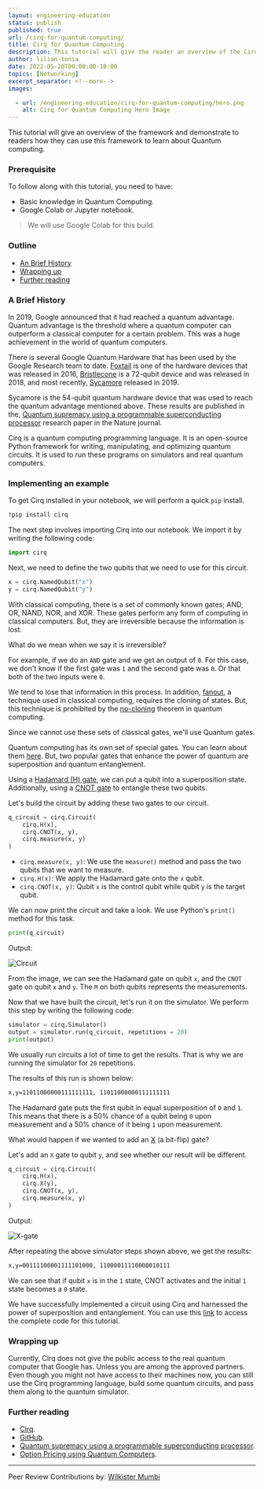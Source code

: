```yaml
---
layout: engineering-education
status: publish
published: true
url: /cirq-for-quantum-computing/
title: Cirq for Quantum Computing
description: This tutorial will give the reader an overview of the Cirq framework and demonstrate how one can use it to learn about Quantum computing.
author: lilian-tonia
date: 2022-05-20T00:00:00-10:00
topics: [Networking]
excerpt_separator: <!--more-->
images:

  - url: /engineering-education/cirq-for-quantum-computing/hero.png 
    alt: Cirq for Quantum Computing Hero Image
---
```

This tutorial will give an overview of the framework and demonstrate to readers how they can use this framework to learn about Quantum computing.
<!--more-->

### Prerequisite
To follow along with this tutorial, you need to have:
- Basic knowledge in Quantum Computing.
- Google Colab or Jupyter notebook.
> We will use Google Colab for this build.  

### Outline
- [An Brief History](#a-brief-history)
- [Wrapping up](#wrapping-up)
- [Further reading](#further-reading)

### A Brief History 
In 2019, Google announced that it had reached a quantum advantage. Quantum advantage is the threshold where a quantum computer can outperform a classical computer for a certain problem. This was a huge achievement in the world of quantum computers.

There is several Google Quantum Hardware that has been used by the Google Research team to date. [Foxtail](https://quantumai.google/cirq/google/devices#foxtail) is one of the hardware devices that was released in 2016, [Bristlecone](https://quantumai.google/cirq/google/devices#bristlecone) is a 72-qubit device and was released in 2018, and most recently, [Sycamore](https://quantumai.google/cirq/google/devices#sycamore) released in 2019. 

Sycamore is the 54-qubit quantum hardware device that was used to reach the quantum advantage mentioned above. These results are published in the, [Quantum supremacy using a programmable superconducting processor](https://www.nature.com/articles/s41586-019-1666-5) research paper in the Nature journal.  

Cirq is a quantum computing programming language. It is an open-source Python framework for writing, manipulating, and optimizing quantum circuits. It is used to run these programs on simulators and real quantum computers. 

### Implementing an example
To get Cirq installed in your notebook, we will perform a quick `pip` install.

```bash
!pip install cirq
```
The next step involves importing Cirq into our notebook. We import it by writing the following code:

```python
import cirq
```
Next, we need to define the two qubits that we need to use for this circuit.

```python
x = cirq.NamedQubit("x")
y = cirq.NamedQubit("y")
```

With classical computing, there is a set of commonly known gates; AND, OR, NAND, NOR, and XOR. These gates perform any form of computing in classical computers. But, they are irreversible because the information is lost.

What do we mean when we say it is irreversible?

For example, if we do an `AND` gate and we get an output of `0`. For this case, we don't know if the first gate was `1` and the second gate was `0`. Or that both of the two inputs were `0`. 

We tend to lose that information in this process. In addition, [fanout](https://en.wikipedia.org/wiki/Fan-out), a technique used in classical computing, requires the cloning of states. But, this technique is prohibited by the [no-cloning](https://en.wikipedia.org/wiki/No-cloning_theorem) theorem in quantum computing. 
 
Since we cannot use these sets of classical gates, we'll use Quantum gates. 

Quantum computing has its own set of special gates. You can learn about them [here](https://en.wikipedia.org/wiki/Quantum_logic_gate). But, two popular gates that enhance the power of quantum are superposition and quantum entanglement. 

Using a [Hadamard (H) gate](https://www.quantum-inspire.com/kbase/hadamard/), we can put a qubit into a superposition state. Additionally, using a [CNOT gate](https://www.quantum-inspire.com/kbase/cnot/) to entangle these two qubits.

Let's build the circuit by adding these two gates to our circuit.

```python
q_circuit = cirq.Circuit(
    cirq.H(x),
    cirq.CNOT(x, y),
    cirq.measure(x, y)
)
```
- `cirq.measure(x, y)`: We use the `measure()` method and pass the two qubits that we want to measure.
- `cirq.H(x)`: We apply the Hadamard gate onto the `x` qubit.
- `cirq.CNOT(x, y)`: Qubit `x` is the control qubit while qubit `y` is the target qubit.

We can now print the circuit and take a look. We use Python's `print()` method for this task.

```python
print(q_circuit)
```
Output:

![Circuit](/engineering-education/cirq-for-quantum-computing/circuit.jpg)

From the image, we can see the Hadamard gate on qubit `x`, and the `CNOT` gate on qubit `x` and `y`. The `M` on both qubits represents the measurements.

Now that we have built the circuit, let's run it on the simulator. We perform this step by writing the following code:

```python
simulator = cirq.Simulator()
output = simulator.run(q_circuit, repetitions = 20)
print(output)
```
We usually run circuits a lot of time to get the results. That is why we are running the simulator for `20` repetitions. 

The results of this run is shown below:

```bash
x,y=11011000000111111111, 11011000000111111111
```
The Hadamard gate puts the first qubit in equal superposition of `0` and `1`. This means that there is a 50% chance of a qubit being `0` upon measurement and a 50% chance of it being `1` upon measurement.

What would happen if we wanted to add an [X](https://qiskit.org/textbook/ch-states/single-qubit-gates.html#xgate) (a bit-flip) gate? 

Let's add an `X` gate to qubit `y`, and see whether our result will be different.

```python
q_circuit = cirq.Circuit(
    cirq.H(x),
    cirq.X(y),
    cirq.CNOT(x, y),
    cirq.measure(x, y)
)
```
Output:

![X-gate](/engineering-education/cirq-for-quantum-computing/x-gate.jpg)

After repeating the above simulator steps shown above, we get the results:

```bash
x,y=00111100001111101000, 11000011110000010111
```
We can see that if qubit `x` is in the `1` state, CNOT activates and the initial `1` state becomes a `0` state.

We have successfully implemented a circuit using Cirq and harnessed the power of superposition and entanglement. You can use this [link](https://colab.research.google.com/drive/1hi-dVmcLkE3NQZS_E407vKyizdpzLIF-?usp=sharing) to access the complete code for this tutorial.

### Wrapping up
Currently, Cirq does not give the public access to the real quantum computer that Google has. Unless you are among the approved partners. Even though you might not have access to their machines now, you can still use the Cirq programming language, build some quantum circuits, and pass them along to the quantum simulator. 

### Further reading
- [Cirq](https://quantumai.google/cirq).
- [GitHub](https://github.com/quantumlib/cirq).
- [Quantum supremacy using a programmable superconducting processor](https://www.nature.com/articles/s41586-019-1666-5).
- [Option Pricing using Quantum Computers](https://arxiv.org/pdf/1905.02666.pdf).

---
Peer Review Contributions by: [Wilkister Mumbi](/engineering-education/authors/wilkister-mumbi/)
